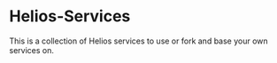 # Helios-Services

This is a collection of Helios services to use or fork and base your own services on.